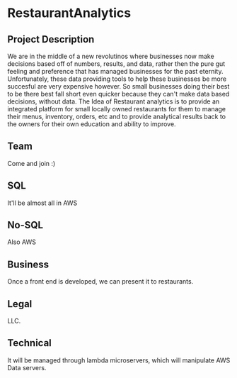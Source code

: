 # RestaurantAnalytics

## Project Description
We are in the middle of a new revolutinos where businesses now make decisions based off of numbers, results, and data, rather then the pure gut feeling and preference that has managed businesses for the past eternity. Unfortunately, these data providing tools to help these businesses be more succesful are very expensive however. So small businesses doing their best to be there best fall short even quicker because they can't make data based decisions, without data. The Idea of Restaurant analytics is to provide an integrated platform for small locally owned restaurants for them to manage their menus, inventory, orders, etc and to provide analytical results back to the owners for their own education and ability to improve.

## Team
Come and join :)

## SQL
It'll be almost all in AWS

## No-SQL
Also AWS

## Business
Once a front end is developed, we can present it to restaurants.

## Legal
LLC.

## Technical
It will be managed through lambda microservers, which will manipulate AWS Data servers.
